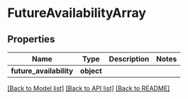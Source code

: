 # FutureAvailabilityArray

## Properties
Name | Type | Description | Notes
------------ | ------------- | ------------- | -------------
**future_availability** | **object** |  | 

[[Back to Model list]](../README.md#documentation-for-models) [[Back to API list]](../README.md#documentation-for-api-endpoints) [[Back to README]](../README.md)

